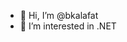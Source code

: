 - 👋 Hi, I’m @bkalafat
- 👀 I’m interested in .NET

<!---
bkalafat/bkalafat is a ✨ special ✨ repository because its `README.md` (this file) appears on your GitHub profile.
You can click the Preview link to take a look at your changes.
--->
